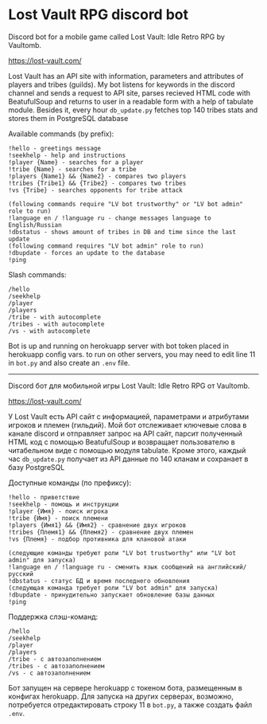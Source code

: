 # Lost Vault RPG discord bot

Discord bot for a mobile game called Lost Vault: Idle Retro RPG by Vaultomb.

https://lost-vault.com/

Lost Vault has an API site with information, parameters and attributes of players and tribes (guilds).
My bot listens for keywords in the discord channel and sends a request to API site, parses recieved HTML code with BeatufulSoup and returns to user in a readable form with a help of tabulate module.
Besides it, every hour ```db_update.py``` fetches top 140 tribes stats and stores them in PostgreSQL database

Available commands (by prefix):
```
!hello - greetings message
!seekhelp - help and instructions
!player {Name} - searches for a player
!tribe {Name} - searches for a tribe
!players {Name1} && {Name2} - compares two players
!tribes {Tribe1} && {Tribe2} - compares two tribes
!vs {Tribe} - searches opponents for tribe attack

(following commands require "LV bot trustworthy" or "LV bot admin" role to run)
!language en / !language ru - change messages language to English/Russian
!dbstatus - shows amount of tribes in DB and time since the last update
(following command requires "LV bot admin" role to run)
!dbupdate - forces an update to the database
!ping
```

Slash commands:
```
/hello
/seekhelp
/player
/players
/tribe - with autocomplete
/tribes - with autocomplete
/vs - with autocomplete
```

Bot is up and running on herokuapp server with bot token placed in herokuapp config vars. to run on other servers, you may need to edit line 11 in ```bot.py``` and also create an ```.env``` file.

----

Discord бот для мобильной игры Lost Vault: Idle Retro RPG от Vaultomb.

https://lost-vault.com/

У Lost Vault есть API сайт с информацией, параметрами и атрибутами игроков и племен (гильдий).
Мой бот отслеживает ключевые слова в канале discord и отправляет запрос на API сайт, парсит полученный HTML код с помощью BeatufulSoup и возвращает пользователю в читабельном виде с помощью модуля tabulate.
Кроме этого, каждый час ```db_update.py``` получает из API данные по 140 кланам и сохранает в базу PostgreSQL

Доступные команды (по префиксу):
```
!hello - приветствие
!seekhelp - помощь и инструкции
!player {Имя} - поиск игрока
!tribe {Имя} - поиск племени
!players {Имя1} && {Имя2} - сравнение двух игроков
!tribes {Племя1} && {Племя2} - сравнение двух племен
!vs {Племя} - подбор противника для клановой атаки

(следующие команды требуют роли "LV bot trustworthy" или "LV bot admin" для запуска)
!language en / !language ru - сменить язык сообщений на английский/русский
!dbstatus - статус БД и время последнего обновления
(следующая команда требует роли "LV bot admin" для запуска)
!dbupdate - принудительно запускает обновление базы данных
!ping
```

Поддержка слэш-команд:
```
/hello
/seekhelp
/player
/players
/tribe - с автозаполнением
/tribes - с автозаполнением
/vs - с автозаполнением
```

Бот запущен на сервере herokuapp с токеном бота, размещенным в конфигах herokuapp. Для запуска на других серверах, возможно, потребуется отредактировать строку 11 в ``bot.py``, а также создать файл ``.env``.
